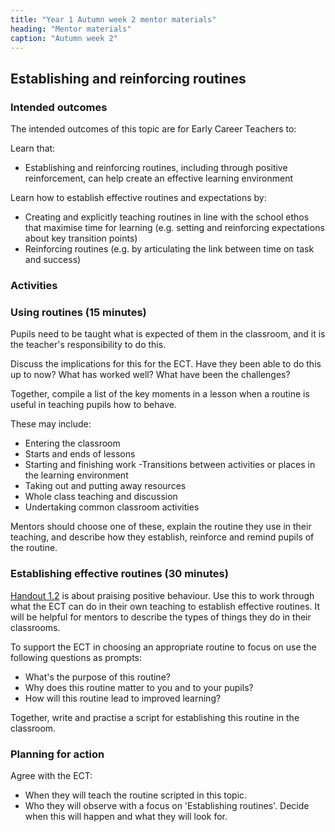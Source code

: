 ```yaml
---
title: "Year 1 Autumn week 2 mentor materials"
heading: "Mentor materials"
caption: "Autumn week 2"
---
```


## Establishing and reinforcing routines

### Intended outcomes

The intended outcomes of this topic are for Early Career Teachers to:

Learn that:

- Establishing and reinforcing routines, including through positive reinforcement, can help create an effective learning environment

Learn how to establish effective routines and expectations by:

- Creating and explicitly teaching routines in line with the school ethos that maximise time for learning (e.g. setting and reinforcing expectations about key transition points)
- Reinforcing routines (e.g. by articulating the link between time on task and success)

### Activities

### Using routines (15 minutes)

Pupils need to be taught what is expected of them in the classroom, and it is the teacher's responsibility to do this.

Discuss the implications for this for the ECT. Have they been able to do this up to now? What has worked well? What have been the challenges?

Together, compile a list of the key moments in a lesson when a routine is useful in teaching pupils how to behave.

These may include:

- Entering the classroom
- Starts and ends of lessons
- Starting and finishing work
  -Transitions between activities or places in the learning environment
- Taking out and putting away resources
- Whole class teaching and discussion
- Undertaking common classroom activities

Mentors should choose one of these, explain the routine they use in their teaching, and describe how they establish, reinforce and remind pupils of the routine.

### Establishing effective routines (30 minutes)

[Handout 1.2](/assets/materials/edt-Block-1-mentor-handout-1.2.pdf) is about praising positive behaviour. Use this to work through what the ECT can do in their own teaching to establish effective routines. It will be helpful for mentors to describe the types of things they do in their classrooms.

To support the ECT in choosing an appropriate routine to focus on use the following questions as prompts:

- What's the purpose of this routine?
- Why does this routine matter to you and to your pupils?
- How will this routine lead to improved learning?

Together, write and practise a script for establishing this routine in the classroom.

### Planning for action

Agree with the ECT:

- When they will teach the routine scripted in this topic.
- Who they will observe with a focus on 'Establishing routines'. Decide when this will happen and what they will look for.
